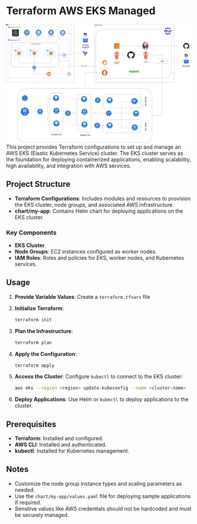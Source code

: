 # Terraform AWS EKS Managed
![Project Diagram](./Architecture.png)
This project provides Terraform configurations to set up and manage an AWS EKS (Elastic Kubernetes Service) cluster. The EKS cluster serves as the foundation for deploying containerized applications, enabling scalability, high availability, and integration with AWS services.

## Project Structure

- **Terraform Configurations**: Includes modules and resources to provision the EKS cluster, node groups, and associated AWS infrastructure.
- **chart/my-app**: Contains Helm chart for deploying applications on the EKS cluster.

### Key Components
- **EKS Cluster**
- **Node Groups**: EC2 instances configured as worker nodes.
- **IAM Roles**: Roles and policies for EKS, worker nodes, and Kubernetes services.

## Usage

1. **Provide Variable Values**:
   Create a `terraform.tfvars` file 

2. **Initialize Terraform**:
   ```bash
   terraform init
   ```

3. **Plan the Infrastructure**:
   ```bash
   terraform plan
   ```

4. **Apply the Configuration**:
   ```bash
   terraform apply
   ```

5. **Access the Cluster**:
   Configure `kubectl` to connect to the EKS cluster:
   ```bash
   aws eks --region <region> update-kubeconfig --name <cluster-name>
   ```

6. **Deploy Applications**:
   Use Helm or `kubectl` to deploy applications to the cluster.

## Prerequisites

- **Terraform**: Installed and configured.
- **AWS CLI**: Installed and authenticated.
- **kubectl**: Installed for Kubernetes management.

## Notes

- Customize the node group instance types and scaling parameters as needed.
- Use the `chart/my-app/values.yaml` file for deploying sample applications if required.
- Sensitive values like AWS credentials should not be hardcoded and must be securely managed.

